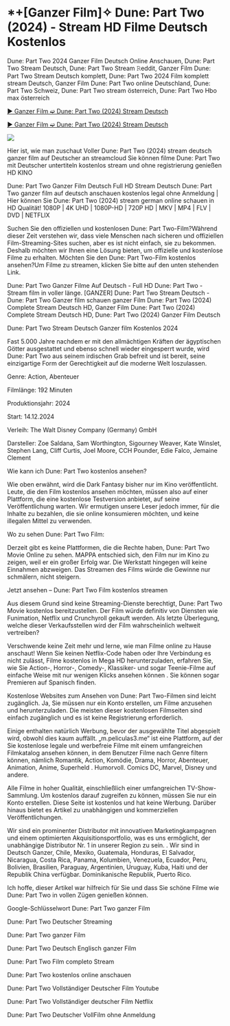 # *+[Ganzer Film]✧ Dune: Part Two (2024) - Stream HD Filme Deutsch Kostenlos

Dune: Part Two 2024 Ganzer Film Deutsch Online Anschauen, Dune: Part Two Stream Deutsch, Dune: Part Two Stream 𝚁eddit, Ganzer Film Dune: Part Two Stream Deutsch komplett, Dune: Part Two 2024 Film komplett stream Deutsch, Ganzer Film Dune: Part Two online Deutschland, Dune: Part Two Schweiz, Dune: Part Two stream österreich, Dune: Part Two Hbo max österreich

[▶ Ganzer Film ➫ Dune: Part Two (2024) Stream Deutsch](https://bit.ly/dune-part-two-2024-Full-movie)

[▶ Ganzer Film ➫ Dune: Part Two (2024) Stream Deutsch](https://bit.ly/dune-part-two-2024-Full-movie)

<a href="https://bit.ly/dune-part-two-2024-Full-movie: Part Two-2024-Full-Movie"><img src="https://www.techmehow.com/wp-content/uploads/2024/03/rgbsrteg.gif" style="max-width: 100%;"></a>


Hier ist, wie man zuschaut Voller Dune: Part Two (2024) stream deutsch ganzer film auf Deutscher an streamcloud Sie können filme Dune: Part Two mit Deutscher untertiteln kostenlos stream und ohne registrierung genießen HD KINO

Dune: Part Two Ganzer Film Deutsch Full HD Stream Deutsch
Dune: Part Two ganzer film auf deutsch anschauen kostenlos legal ohne Anmeldung | Hier können Sie Dune: Part Two (2024) stream german online schauen in HD Qualität! 1080P | 4K UHD | 1080P-HD | 720P HD | MKV | MP4 | FLV | DVD | NETFLIX

Suchen Sie den offiziellen und kostenlosen Dune: Part Two-Film?Während dieser Zeit verstehen wir, dass viele Menschen nach sicheren und offiziellen Film-Streaming-Sites suchen, aber es ist nicht einfach, sie zu bekommen. Deshalb möchten wir Ihnen eine Lösung bieten, um offizielle und kostenlose Filme zu erhalten. Möchten Sie den Dune: Part Two-Film kostenlos ansehen?Um Filme zu streamen, klicken Sie bitte auf den unten stehenden Link.

Dune: Part Two Ganzer Filme Auf Deutsch - Full HD Dune: Part Two - Stream film in voller länge. [GANZER] Dune: Part Two Stream Deutsch - Dune: Part Two Ganzer film schauen ganzer Film Dune: Part Two (2024) Complete Stream Deutsch HD, Ganzer Film Dune: Part Two (2024) Complete Stream Deutsch HD, Dune: Part Two (2024) Ganzer Film Deutsch

Dune: Part Two Stream Deutsch Ganzer film Kostenlos 2024

Fast 5.000 Jahre nachdem er mit den allmächtigen Kräften der ägyptischen Götter ausgestattet und ebenso schnell wieder eingesperrt wurde, wird Dune: Part Two aus seinem irdischen Grab befreit und ist bereit, seine einzigartige Form der Gerechtigkeit auf die moderne Welt loszulassen.

Genre: Action, Abenteuer

Filmlänge: 192 Minuten

Produktionsjahr: 2024

Start: 14.12.2024

Verleih: The Walt Disney Company (Germany) GmbH

Darsteller: Zoe Saldana, Sam Worthington, Sigourney Weaver, Kate Winslet, Stephen Lang, Cliff Curtis, Joel Moore, CCH Pounder, Edie Falco, Jemaine Clement

Wie kann ich Dune: Part Two kostenlos ansehen?

Wie oben erwähnt, wird die Dark Fantasy bisher nur im Kino veröffentlicht. Leute, die den Film kostenlos ansehen möchten, müssen also auf einer Plattform, die eine kostenlose Testversion anbietet, auf seine Veröffentlichung warten. Wir ermutigen unsere Leser jedoch immer, für die Inhalte zu bezahlen, die sie online konsumieren möchten, und keine illegalen Mittel zu verwenden.

Wo zu sehen Dune: Part Two Film:

Derzeit gibt es keine Plattformen, die die Rechte haben, Dune: Part Two Movie Online zu sehen. MAPPA entschied sich, den Film nur im Kino zu zeigen, weil er ein großer Erfolg war. Die Werkstatt hingegen will keine Einnahmen abzweigen. Das Streamen des Films würde die Gewinne nur schmälern, nicht steigern.

Jetzt ansehen – Dune: Part Two Film kostenlos streamen

Aus diesem Grund sind keine Streaming-Dienste berechtigt, Dune: Part Two Movie kostenlos bereitzustellen. Der Film würde definitiv von Diensten wie Funimation, Netflix und Crunchyroll gekauft werden. Als letzte Überlegung, welche dieser Verkaufsstellen wird der Film wahrscheinlich weltweit vertreiben?

Verschwende keine Zeit mehr und lerne, wie man Filme online zu Hause anschaut!
Wenn Sie keinen Netflix-Code haben oder Ihre Verbindung es nicht zulässt, Filme kostenlos in Mega HD herunterzuladen, erfahren Sie, wie Sie Action-, Horror-, Comedy-, Klassiker- und sogar Teenie-Filme auf einfache Weise mit nur wenigen Klicks ansehen können . Sie können sogar Premieren auf Spanisch finden.

Kostenlose Websites zum Ansehen von Dune: Part Two-Filmen sind leicht zugänglich. Ja, Sie müssen nur ein Konto erstellen, um Filme anzusehen und herunterzuladen. Die meisten dieser kostenlosen Filmseiten sind einfach zugänglich und es ist keine Registrierung erforderlich.

Einige enthalten natürlich Werbung, bevor der ausgewählte Titel abgespielt wird, obwohl dies kaum auffällt. „m.peliculas3.me“ ist eine Plattform, auf der Sie kostenlose legale und werbefreie Filme mit einem umfangreichen Filmkatalog ansehen können, in dem Benutzer Filme nach Genre filtern können, nämlich Romantik, Action, Komödie, Drama, Horror, Abenteuer, Animation, Anime, Superheld . Humorvoll. Comics DC, Marvel, Disney und andere.

Alle Filme in hoher Qualität, einschließlich einer umfangreichen TV-Show-Sammlung. Um kostenlos darauf zugreifen zu können, müssen Sie nur ein Konto erstellen. Diese Seite ist kostenlos und hat keine Werbung. Darüber hinaus bietet es Artikel zu unabhängigen und kommerziellen Veröffentlichungen.

Wir sind ein prominenter Distributor mit innovativen Marketingkampagnen und einem optimierten Akquisitionsportfolio, was es uns ermöglicht, der unabhängige Distributor Nr. 1 in unserer Region zu sein. . Wir sind in Deutsch Ganzer, Chile, Mexiko, Guatemala, Honduras, El Salvador, Nicaragua, Costa Rica, Panama, Kolumbien, Venezuela, Ecuador, Peru, Bolivien, Brasilien, Paraguay, Argentinien, Uruguay, Kuba, Haiti und der Republik China verfügbar. Dominikanische Republik, Puerto Rico.

Ich hoffe, dieser Artikel war hilfreich für Sie und dass Sie schöne Filme wie Dune: Part Two in vollen Zügen genießen können.

Google-Schlüsselwort
Dune: Part Two ganzer Film

Dune: Part Two Deutscher Streaming

Dune: Part Two ganzer Film

Dune: Part Two Deutsch Englisch ganzer Film

Dune: Part Two Film completo Stream

Dune: Part Two kostenlos online anschauen

Dune: Part Two Vollständiger Deutscher Film Youtube

Dune: Part Two Vollständiger deutscher Film Netflix

Dune: Part Two Deutscher VollFilm ohne Anmeldung






